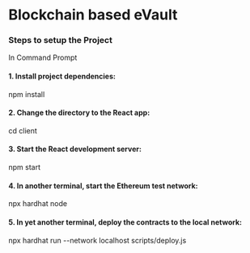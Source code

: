 # Blockchain based eVault

### Steps to setup the Project

In Command Prompt

#### 1. Install project dependencies:

npm install

#### 2. Change the directory to the React app:

cd client

#### 3. Start the React development server:

npm start

#### 4. In another terminal, start the Ethereum test network:

npx hardhat node

#### 5. In yet another terminal, deploy the contracts to the local network:

npx hardhat run --network localhost scripts/deploy.js
